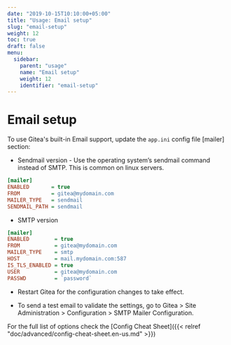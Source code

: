 ```yaml
---
date: "2019-10-15T10:10:00+05:00"
title: "Usage: Email setup"
slug: "email-setup"
weight: 12
toc: true
draft: false
menu:
  sidebar:
    parent: "usage"
    name: "Email setup"
    weight: 12
    identifier: "email-setup"
---
```


# Email setup

To use Gitea's built-in Email support, update the `app.ini` config file [mailer] section:

- Sendmail version - Use the operating system’s sendmail command instead of SMTP. This is common on linux servers.
```ini
[mailer]
ENABLED       = true
FROM          = gitea@mydomain.com
MAILER_TYPE   = sendmail
SENDMAIL_PATH = sendmail
```

- SMTP version
```ini
[mailer]
ENABLED        = true
FROM           = gitea@mydomain.com
MAILER_TYPE    = smtp
HOST           = mail.mydomain.com:587
IS_TLS_ENABLED = true
USER           = gitea@mydomain.com
PASSWD         = `password`
```

- Restart Gitea for the configuration changes to take effect.

- To send a test email to validate the settings, go to Gitea > Site Administration > Configuration > SMTP Mailer Configuration.

For the full list of options check the [Config Cheat Sheet]({{< relref "doc/advanced/config-cheat-sheet.en-us.md" >}})